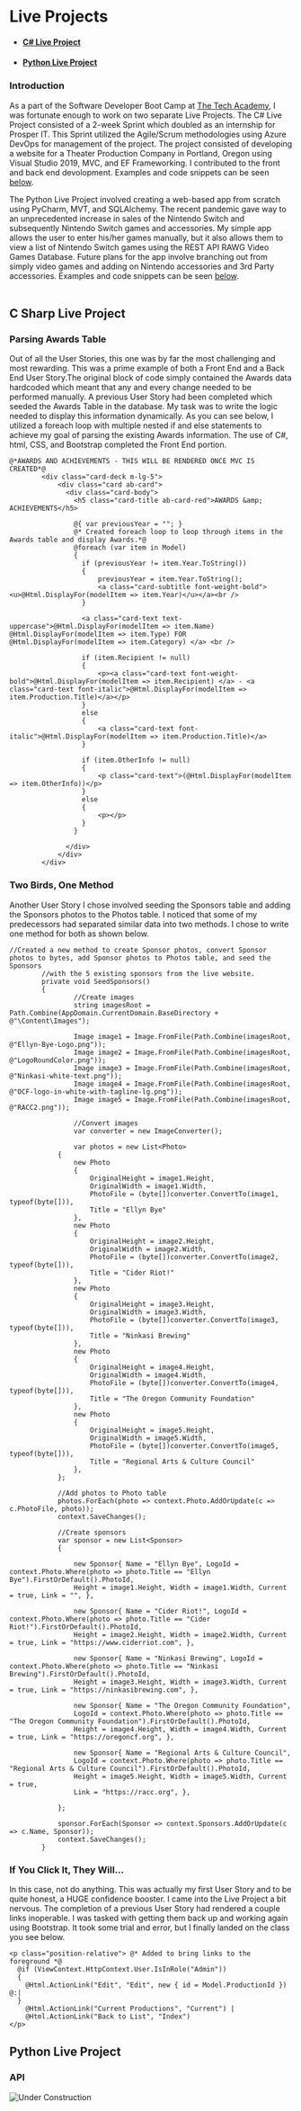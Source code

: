 # Live Projects

* #### [C# Live Project](#c-sharp-live-project)
* #### [Python Live Project](#model)

### Introduction
As a part of the Software Developer Boot Camp at [The Tech Academy](http://learncodinganywhere.com), I was fortunate enough to work on two separate Live Projects. The C# Live Project consisted of a 2-week Sprint which doubled as an internship for Prosper IT. This Sprint utilized the Agile/Scrum methodologies using Azure DevOps for management of the project. The project consisted of developing a website for a Theater Production Company in Portland, Oregon using Visual Studio 2019, MVC, and EF Frameworking. I contributed to the front and back end devolopment. Examples and code snippets can be seen [below](#c-sharp-live-project).

The Python Live Project involved creating a web-based app from scratch using PyCharm, MVT, and SQLAlchemy. The recent pandemic gave way to an unprecedented increase in sales of the Nintendo Switch and subsequently Nintendo Switch games and accessories. My simple app allows the user to enter his/her games manually, but it also allows them to view a list of Nintendo Switch games using the REST API RAWG Video Games Database. Future plans for the app involve branching out from simply video games and adding on Nintendo accessories and 3rd Party accessories. Examples and code snippets can be seen [below](#model).
<br>
<br>

## C Sharp Live Project
### <a id="parsing_awards_table">Parsing Awards Table</a>
Out of all the User Stories, this one was by far the most challenging and most rewarding. This was a prime example of both a Front End and a Back End User Story.The original block of code simply contained the Awards data hardcoded which meant that any and every change needed to be performed manually. A previous User Story had been completed which seeded the Awards Table in the database. My task was to write the logic needed to display this information dynamically. As you can see below, I utilized a foreach loop with multiple nested if and else statements to achieve my goal of parsing the existing Awards information. The use of C#, html, CSS, and Bootstrap completed the Front End portion.
```
@*AWARDS AND ACHIEVEMENTS - THIS WILL BE RENDERED ONCE MVC IS CREATED*@
        <div class="card-deck m-lg-5">
            <div class="card ab-card">
              <div class="card-body">
                <h5 class="card-title ab-card-red">AWARDS &amp; ACHIEVEMENTS</h5>

                @{ var previousYear = ""; }
                @* Created foreach loop to loop through items in the Awards table and display Awards.*@
                @foreach (var item in Model)
                {
                  if (previousYear != item.Year.ToString())
                  {
                      previousYear = item.Year.ToString();
                      <a class="card-subtitle font-weight-bold"><u>@Html.DisplayFor(modelItem => item.Year)</u></a><br />
                  }

                  <a class="card-text text-uppercase">@Html.DisplayFor(modelItem => item.Name) @Html.DisplayFor(modelItem => item.Type) FOR @Html.DisplayFor(modelItem => item.Category) </a> <br />

                  if (item.Recipient != null)
                  {
                      <p><a class="card-text font-weight-bold">@Html.DisplayFor(modelItem => item.Recipient) </a> - <a class="card-text font-italic">@Html.DisplayFor(modelItem => item.Production.Title)</a></p>
                  }
                  else
                  {
                      <a class="card-text font-italic">@Html.DisplayFor(modelItem => item.Production.Title)</a>
                  }

                  if (item.OtherInfo != null)
                  {
                      <p class="card-text">(@Html.DisplayFor(modelItem => item.OtherInfo))</p>
                  }
                  else
                  {
                      <p></p>
                  }
                }

              </div>
            </div>
        </div>
```
### <a id="two_birds_one_method">Two Birds, One Method</a>
Another User Story I chose involved seeding the Sponsors table and adding the Sponsors photos to the Photos table. I noticed that some of my predecessors had separated similar data into two methods. I chose to write one method for both as shown below.

```
//Created a new method to create Sponsor photos, convert Sponsor photos to bytes, add Sponsor photos to Photos table, and seed the Sponsors 
        //with the 5 existing sponsors from the live website.
        private void SeedSponsors()
        {
                //Create images
                string imagesRoot = Path.Combine(AppDomain.CurrentDomain.BaseDirectory + @"\Content\Images");

                Image image1 = Image.FromFile(Path.Combine(imagesRoot, @"Ellyn-Bye-Logo.png"));
                Image image2 = Image.FromFile(Path.Combine(imagesRoot, @"LogoRoundColor.png"));
                Image image3 = Image.FromFile(Path.Combine(imagesRoot, @"Ninkasi-white-text.png"));
                Image image4 = Image.FromFile(Path.Combine(imagesRoot, @"OCF-logo-in-white-with-tagline-lg.png"));
                Image image5 = Image.FromFile(Path.Combine(imagesRoot, @"RACC2.png"));

                //Convert images
                var converter = new ImageConverter();

                var photos = new List<Photo>
            {
                new Photo
                {
                    OriginalHeight = image1.Height,
                    OriginalWidth = image1.Width,
                    PhotoFile = (byte[])converter.ConvertTo(image1, typeof(byte[])),
                    Title = "Ellyn Bye"
                },
                new Photo
                {
                    OriginalHeight = image2.Height,
                    OriginalWidth = image2.Width,
                    PhotoFile = (byte[])converter.ConvertTo(image2, typeof(byte[])),
                    Title = "Cider Riot!"
                },
                new Photo
                {
                    OriginalHeight = image3.Height,
                    OriginalWidth = image3.Width,
                    PhotoFile = (byte[])converter.ConvertTo(image3, typeof(byte[])),
                    Title = "Ninkasi Brewing"
                },
                new Photo
                {
                    OriginalHeight = image4.Height,
                    OriginalWidth = image4.Width,
                    PhotoFile = (byte[])converter.ConvertTo(image4, typeof(byte[])),
                    Title = "The Oregon Community Foundation"
                },
                new Photo
                {
                    OriginalHeight = image5.Height,
                    OriginalWidth = image5.Width,
                    PhotoFile = (byte[])converter.ConvertTo(image5, typeof(byte[])),
                    Title = "Regional Arts & Culture Council"
                },
            };

            //Add photos to Photo table
            photos.ForEach(photo => context.Photo.AddOrUpdate(c => c.PhotoFile, photo));
            context.SaveChanges();

            //Create sponsors
            var sponsor = new List<Sponsor>
            {

                new Sponsor{ Name = "Ellyn Bye", LogoId = context.Photo.Where(photo => photo.Title == "Ellyn Bye").FirstOrDefault().PhotoId,
                Height = image1.Height, Width = image1.Width, Current = true, Link = "", },

                new Sponsor{ Name = "Cider Riot!", LogoId = context.Photo.Where(photo => photo.Title == "Cider Riot!").FirstOrDefault().PhotoId,
                Height = image2.Height, Width = image2.Width, Current = true, Link = "https://www.ciderriot.com", },

                new Sponsor{ Name = "Ninkasi Brewing", LogoId = context.Photo.Where(photo => photo.Title == "Ninkasi Brewing").FirstOrDefault().PhotoId,
                Height = image3.Height, Width = image3.Width, Current = true, Link = "https://ninkasibrewing.com", },

                new Sponsor{ Name = "The Oregon Community Foundation",
                LogoId = context.Photo.Where(photo => photo.Title == "The Oregon Community Foundation").FirstOrDefault().PhotoId,
                Height = image4.Height, Width = image4.Width, Current = true, Link = "https://oregoncf.org", },

                new Sponsor{ Name = "Regional Arts & Culture Council",
                LogoId = context.Photo.Where(photo => photo.Title == "Regional Arts & Culture Council").FirstOrDefault().PhotoId,
                Height = image5.Height, Width = image5.Width, Current = true, 
                Link = "https://racc.org", },

            };

            sponsor.ForEach(Sponsor => context.Sponsors.AddOrUpdate(c => c.Name, Sponsor));
            context.SaveChanges();
        }
```

### If You Click It, They Will...
In this case, not do anything. This was actually my first User Story and to be quite honest, a HUGE confidence booster. I came into the Live Project a bit nervous. The completion of a previous User Story had rendered a couple links inoperable. I was tasked with getting them back up and working again using Bootstrap. It took some trial and error, but I finally landed on the class you see below.
```
<p class="position-relative"> @* Added to bring links to the foreground *@
  @if (ViewContext.HttpContext.User.IsInRole("Admin"))
  {
    @Html.ActionLink("Edit", "Edit", new { id = Model.ProductionId }) @:|
  }
    @Html.ActionLink("Current Productions", "Current") |
    @Html.ActionLink("Back to List", "Index")
</p>
```

## Python Live Project
### API
![Under Construction](/path/to/images.jpg "Pardon My Dust! Still Open During Construction!")